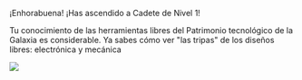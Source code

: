 ¡Enhorabuena! ¡Has ascendido a Cadete de Nivel 1!


Tu conocimiento de las herramientas libres del Patrimonio tecnológico de la Galaxia es considerable. Ya sabes cómo ver "las tripas" de los diseños libres: electrónica y mecánica

![](https://github.com/Obijuan/digital-electronics-with-open-FPGAs-tutorial/raw/master/rangos/png/03-cadete-N1.png)


